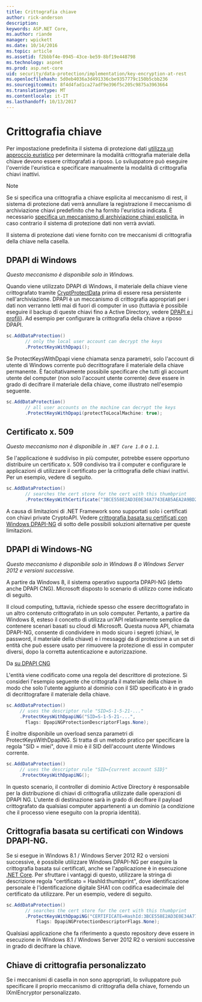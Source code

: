 ```yaml
---
title: Crittografia chiave
author: rick-anderson
description: 
keywords: ASP.NET Core,
ms.author: riande
manager: wpickett
ms.date: 10/14/2016
ms.topic: article
ms.assetid: f2bbbf4e-0945-43ce-be59-8bf19e448798
ms.technology: aspnet
ms.prod: asp.net-core
uid: security/data-protection/implementation/key-encryption-at-rest
ms.openlocfilehash: 5d0eb4036a3d491336cbe9357779c150b5cbb236
ms.sourcegitcommit: 8f4d4fad1ca27adf9e396f5c205c9875a3963664
ms.translationtype: MT
ms.contentlocale: it-IT
ms.lasthandoff: 10/13/2017
---
```

# <a name="key-encryption-at-rest"></a>Crittografia chiave

<a name="data-protection-implementation-key-encryption-at-rest"></a>

Per impostazione predefinita il sistema di protezione dati [utilizza un approccio euristico](../configuration/default-settings.md#data-protection-default-settings) per determinare la modalità crittografia materiale della chiave devono essere crittografati a riposo. Lo sviluppatore può eseguire l'override l'euristica e specificare manualmente la modalità di crittografia chiavi inattivi.

> [!NOTE]
> Se si specifica una crittografia a chiave esplicita al meccanismo di rest, il sistema di protezione dati verrà annullare la registrazione il meccanismo di archiviazione chiavi predefinito che ha fornito l'euristica indicata. È necessario [specifica un meccanismo di archiviazione chiavi esplicita](key-storage-providers.md#data-protection-implementation-key-storage-providers), in caso contrario il sistema di protezione dati non verrà avviati.

<a name="data-protection-implementation-key-encryption-at-rest-providers"></a>

Il sistema di protezione dati viene fornito con tre meccanismi di crittografia della chiave nella casella.

## <a name="windows-dpapi"></a>DPAPI di Windows

*Questo meccanismo è disponibile solo in Windows.*

Quando viene utilizzato DPAPI di Windows, il materiale della chiave viene crittografato tramite [CryptProtectData](https://msdn.microsoft.com/library/windows/desktop/aa380261(v=vs.85).aspx) prima di essere resa persistente nell'archiviazione. DPAPI è un meccanismo di crittografia appropriati per i dati non verranno letti mai di fuori di computer in uso (tuttavia è possibile eseguire il backup di queste chiavi fino a Active Directory, vedere [DPAPI e i profili](https://support.microsoft.com/kb/309408/#6)). Ad esempio per configurare la crittografia della chiave a riposo DPAPI.

```csharp
sc.AddDataProtection()
       // only the local user account can decrypt the keys
       .ProtectKeysWithDpapi();
   ```

Se ProtectKeysWithDpapi viene chiamata senza parametri, solo l'account di utente di Windows corrente può decrittografare il materiale della chiave permanente. È facoltativamente possibile specificare che tutti gli account utente del computer (non solo l'account utente corrente) deve essere in grado di decifrare il materiale della chiave, come illustrato nell'esempio seguente.

```csharp
sc.AddDataProtection()
       // all user accounts on the machine can decrypt the keys
       .ProtectKeysWithDpapi(protectToLocalMachine: true);
   ```

## <a name="x509-certificate"></a>Certificato x. 509

*Questo meccanismo non è disponibile in `.NET Core 1.0` o `1.1`.*

Se l'applicazione è suddiviso in più computer, potrebbe essere opportuno distribuire un certificato x. 509 condiviso tra il computer e configurare le applicazioni di utilizzare il certificato per la crittografia delle chiavi inattivi. Per un esempio, vedere di seguito.

```csharp
sc.AddDataProtection()
       // searches the cert store for the cert with this thumbprint
       .ProtectKeysWithCertificate("3BCE558E2AD3E0E34A7743EAB5AEA2A9BD2575A0");
   ```

A causa di limitazioni di .NET Framework sono supportati solo i certificati con chiavi private CryptoAPI. Vedere [crittografia basata su certificati con Windows DPAPI-NG](#data-protection-implementation-key-encryption-at-rest-dpapi-ng) di sotto delle possibili soluzioni alternative per queste limitazioni.

<a name="data-protection-implementation-key-encryption-at-rest-dpapi-ng"></a>

## <a name="windows-dpapi-ng"></a>DPAPI di Windows-NG

*Questo meccanismo è disponibile solo in Windows 8 o Windows Server 2012 e versioni successive.*

A partire da Windows 8, il sistema operativo supporta DPAPI-NG (detto anche DPAPI CNG). Microsoft disposto lo scenario di utilizzo come indicato di seguito.

   Il cloud computing, tuttavia, richiede spesso che essere decrittografato in un altro contenuto crittografato in un solo computer. Pertanto, a partire da Windows 8, esteso il concetto di utilizza un'API relativamente semplice da contenere scenari basati su cloud di Microsoft. Questa nuova API, chiamata DPAPI-NG, consente di condividere in modo sicuro i segreti (chiavi, le password, il materiale della chiave) e i messaggi da di protezione a un set di entità che può essere usato per rimuovere la protezione di essi in computer diversi, dopo la corretta autenticazione e autorizzazione.

   Da [su DPAPI CNG](https://msdn.microsoft.com/library/windows/desktop/hh706794(v=vs.85).aspx)

L'entità viene codificato come una regola del descrittore di protezione. Si consideri l'esempio seguente che crittografa il materiale della chiave in modo che solo l'utente aggiunto al dominio con il SID specificato è in grado di decrittografare il materiale della chiave.

```csharp
sc.AddDataProtection()
     // uses the descriptor rule "SID=S-1-5-21-..."
     .ProtectKeysWithDpapiNG("SID=S-1-5-21-...",
       flags: DpapiNGProtectionDescriptorFlags.None);
   ```

È inoltre disponibile un overload senza parametri di ProtectKeysWithDpapiNG. Si tratta di un metodo pratico per specificare la regola "SID = miei", dove il mio è il SID dell'account utente Windows corrente.

```csharp
sc.AddDataProtection()
     // uses the descriptor rule "SID={current account SID}"
     .ProtectKeysWithDpapiNG();
   ```

In questo scenario, il controller di dominio Active Directory è responsabile per la distribuzione di chiavi di crittografia utilizzate dalle operazioni di DPAPI NG. L'utente di destinazione sarà in grado di decifrare il payload crittografato da qualsiasi computer appartenenti a un dominio (a condizione che il processo viene eseguito con la propria identità).

## <a name="certificate-based-encryption-with-windows-dpapi-ng"></a>Crittografia basata su certificati con Windows DPAPI-NG.

Se si esegue in Windows 8.1 / Windows Server 2012 R2 o versioni successive, è possibile utilizzare Windows DPAPI-NG per eseguire la crittografia basata sui certificati, anche se l'applicazione è in esecuzione [.NET Core](https://www.microsoft.com/net/core). Per sfruttare i vantaggi di questo, utilizzare la stringa di descrizione regola "certificato = HashId:thumbprint", dove identificazione personale è l'identificazione digitale SHA1 con codifica esadecimale del certificato da utilizzare. Per un esempio, vedere di seguito.

```csharp
sc.AddDataProtection()
       // searches the cert store for the cert with this thumbprint
       .ProtectKeysWithDpapiNG("CERTIFICATE=HashId:3BCE558E2AD3E0E34A7743EAB5AEA2A9BD2575A0",
           flags: DpapiNGProtectionDescriptorFlags.None);
   ```

Qualsiasi applicazione che fa riferimento a questo repository deve essere in esecuzione in Windows 8.1 / Windows Server 2012 R2 o versioni successive in grado di decifrare la chiave.

## <a name="custom-key-encryption"></a>Chiave di crittografia personalizzato

Se i meccanismi di casella in non sono appropriati, lo sviluppatore può specificare il proprio meccanismo di crittografia della chiave, fornendo un IXmlEncryptor personalizzato.
